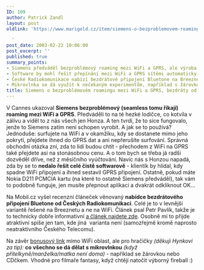 ```yaml
---
ID: 109
author: Patrick Zandl
layout: post
oldlink: 'https://www.marigold.cz/item/siemens-o-bezproblemovem-roamingu-mezi-wifi-a-gprs-bezdraty-od-radiokomunikaci

  '
post_date: 2003-02-22 10:06:00
post_excerpt: ''
published: true
summary_points:
- Siemens předváděl bezproblémový roaming mezi WiFi a GPRS, ale výroba je nejistá.
- Software by mohl řešit přepínání mezi WiFi a GPRS sítěmi automaticky.
- České Radiokomunikace nabízí bezdrátové připojení Bluetone na Breeznetu.
- Mikrovlnka se dá využít k nečekaným experimentům, například s žárovkou.
title: Siemens o bezproblémovém roamingu mezi WiFi a GPRS, bezdráty od Radiokomunikací
---
```


<p>
V Cannes ukazoval <STRONG>Siemens bezproblémový (seamless tomu říkají) roaming mezi WiFi a GPRS</STRONG>. Předváděli to na té hezké lodičce, co kotvila v zálivu a viděl to z nás všech jen Honza. A ten tvrdí, že to sice fungovalo, jenže to Siemens zatím není schopen vyrobit. A jak se to používá? Jednoduše: surfujete na WiFi a v okamžiku, kdy se dostanete mimo jeho pokrytí, přejdete ihned do GPRS dat a ani nepřerušíte surfování. Správná obchodní otázka zní, zda to lidí budou chtít - přechodem z WiFi na GPRS také přejdete asi na stonásobnou cenu. A o tom bych se třeba já radši dozvěděl dříve, než z měsíčního vyúčtování. Navíc nás s Honzou napadá, zda by se to <STRONG>nedalo řešit celé čistě softwarově</STRONG> - klientík by hlídal, kdy spadne WiFi připojení a ihned sestavil GPRS připojení. Ostatně, pokud máte Nokia D211 PCMCIA kartu (na které to ostatně Siemens předváděl), tak vám to podobně funguje, jen musíte přepnout aplikaci a dvakrát odkliknout OK...</p>

<p>
Na Mobil.cz vyšel recenzní článeček věnovaný <STRONG>nabídce bezdrátového připojení Bluetone od Českých Radiokomunikací</STRONG>. Celé je to v levnější variantě řešené na Breeznetu a ne na WiFi. Článek psal Petr Pavlík, takže je to technicky dobře informativní <A href="http://www.mobil.cz/mobilni_komunikace/wifi/bluetone030221.html" target=_blank>a článek najdete zde</A>. Osobně mi to přijde atraktivní spíše jen tam, kde jiná&#160; varianta není (samozřejmě kromě naprosto neatraktivního Českého Telecomu).</p>

<p>
Na závěr <A href="http://margo.student.utwente.nl/el/microwave/" target=_blank>bonusový link</A> mimo WiFi oblast, ale pro hračičky<EM> (děkuji Hynkovi za tip): </EM><STRONG>co všechno se dá dělat s mikrovlnkou</STRONG> <EM>(když přítelkyně/manželka/matka není doma)</EM> - například se žárovkou nebo CDčkem. Vhodné pro filmaře fantasy, když chtějí natočit výborný fireball :)</p>